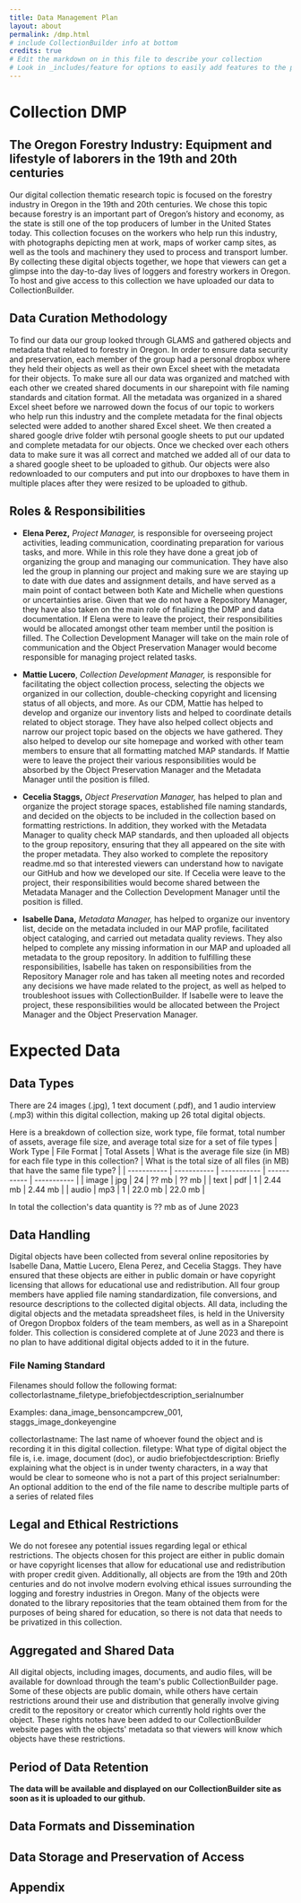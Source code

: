 ```yaml
---
title: Data Management Plan
layout: about
permalink: /dmp.html
# include CollectionBuilder info at bottom
credits: true
# Edit the markdown on in this file to describe your collection
# Look in _includes/feature for options to easily add features to the page
---
```


# Collection DMP
## The Oregon Forestry Industry: Equipment and lifestyle of laborers in the 19th and 20th centuries
Our digital collection thematic research topic is focused on the forestry industry in Oregon in the 19th and 20th centuries. We chose this topic because forestry is an important part of Oregon’s history and economy, as the state is still one of the top producers of lumber in the United States today. This collection focuses on the workers who help run this industry, with photographs depicting men at work, maps of worker camp sites, as well as the tools and machinery they used to process and transport lumber. By collecting these digital objects together, we hope that viewers can get a glimpse into the day-to-day lives of loggers and forestry workers in Oregon. To host and give access to this collection we have uploaded our data to CollectionBuilder.

## Data Curation Methodology
To find our data our group looked through GLAMS and gathered objects and metadata that related to forestry in Oregon. In order to ensure data security and preservation, each member of the group had a personal dropbox where they held their objects as well as their own Excel sheet with the metadata for their objects. To make sure all our data was organized and matched with each other we created shared documents in our sharepoint with file naming standards and citation format. All the metadata was organized in a shared Excel sheet before we narrowed down the focus of our topic to workers who help run this industry and the complete metadata for the final objects selected were added to another shared Excel sheet.  We then created a shared google drive folder wtih personal google sheets to put our updated and complete metadata for our objects. Once we checked over each others data to make sure it was all correct and matched we added all of our data to a shared google sheet to be uploaded to github. Our objects were also redownloaded to our computers and put into our dropboxes to have them in multiple places after they were resized to be uploaded to github.

## Roles & Responsibilities
- **Elena Perez,** *Project Manager,* is responsible for overseeing project activities, leading communication, coordinating preparation for various tasks, and more. While in this role they have done a great job of organizing the group and managing our communication. They have also led the group in planning our project and making sure we are staying up to date with due dates and assignment details, and have served as a main point of contact between both Kate and Michelle when questions or uncertainties arise. Given that we do not have a Repository Manager, they have also taken on the main role of finalizing the DMP and data documentation. If Elena were to leave the project, their responsibilities would be allocated amongst other team member until the position is filled. The Collection Development Manager will take on the main role of communication and the Object Preservation Manager would become responsible for managing project related tasks. 

- **Mattie Lucero**, *Collection Development Manager,* is responsible for facilitating the object collection process, selecting the objects we organized in our collection, double-checking copyright and licensing status of all objects, and more. As our CDM, Mattie has helped to develop and organize our inventory lists and helped to coordinate details related to object storage. They have also helped collect objects and narrow our project topic based on the objects we have gathered. They also helped to develop our site homepage and worked with other team members to ensure that all formatting matched MAP standards. If Mattie were to leave the project their various responsibilities would be absorbed by the Object Preservation Manager and the Metadata Manager until the position is filled. 

- **Cecelia Staggs,** *Object Preservation Manager,* has helped to plan and organize the project storage spaces, established file naming standards, and decided on the objects to be included in the collection based on formatting restrictions. In addition, they worked with the Metadata Manager to quality check MAP standards, and then uploaded all objects to the group repository, ensuring that they all appeared on the site with the proper metadata. They also worked to complete the repository readme.md so that interested viewers can understand how to navigate our GitHub and how we developed our site. If Cecelia were leave to the project, their responsibilities would become shared between the Metadata Manager and the Collection Development Manager until the position is filled. 

- **Isabelle Dana,** *Metadata Manager,* has helped to organize our inventory list, decide on the metadata included in our MAP profile, facilitated object cataloging, and carried out metadata quality reviews. They also helped to complete any missing information in our MAP and uploaded all metadata to the group repository. In addition to fulfilling these responsibilities, Isabelle has taken on responsibilities from the Repository Manager role and has taken all meeting notes and recorded any decisions we have made related to the project, as well as helped to troubleshoot issues with CollectionBuilder. If Isabelle were to leave the project, these responsibilities would be allocated between the Project Manager and the Object Preservation Manager. 

# Expected Data

## Data Types
There are 24 images (.jpg), 1 text document (.pdf), and 1 audio interview (.mp3) within this digital collection, making up 26 total digital objects.

Here is a breakdown of collection size, work type, file format, total number of assets, average file size, and average total size for a set of file types
| Work Type | File Format | Total Assets | What is the average file size (in MB) for each file type in this collection? | What is the total size of all files (in MB) that have the same file type? |
| ----------- | ----------- | ----------- | ----------- | ----------- |
| image | jpg | 24 | ?? mb | ?? mb |
| text | pdf | 1 | 2.44 mb | 2.44 mb |
| audio | mp3 | 1 | 22.0 mb | 22.0 mb |

In total the collection's data quantity is ?? mb as of June 2023

## Data Handling
Digital objects have been collected from several online repositories by Isabelle Dana, Mattie Lucero, Elena Perez, and Cecelia Staggs. They have ensured that these objects are either in public domain or have copyright licensing that allows for educational use and redistribution. All four group members have applied file naming standardization, file conversions, and resource descriptions to the collected digital objects. All data, including the digital objects and the metadata spreadsheet files, is held in the University of Oregon Dropbox folders of the team members, as well as in a Sharepoint folder. This collection is considered complete at of June 2023 and there is no plan to have additional digital objects added to it in the future.

### File Naming Standard
Filenames should follow the following format: collectorlastname_filetype_briefobjectdescription_serialnumber

Examples: dana_image_bensoncampcrew_001, staggs_image_donkeyengine

collectorlastname: The last name of whoever found the object and is recording it in this digital collection.
filetype: What type of digital object the file is, i.e. image, document (doc), or audio
briefobjectdescription: Briefly explaining what the object is in under twenty characters, in a way that would be clear to someone who is not a part of this project
serialnumber: An optional addition to the end of the file name to describe multiple parts of a series of related files

## Legal and Ethical Restrictions 
We do not foresee any potential issues regarding legal or ethical restrictions. The objects chosen for this project are either in public domain or have copyright licenses that allow for educational use and redistribution with proper credit given. Additionally, all objects are from the 19th and 20th centuries and do not involve modern evolving ethical issues surrounding the logging and forestry industries in Oregon. Many of the objects were donated to the library repositories that the team obtained them from for the purposes of being shared for education, so there is not data that needs to be privatized in this collection.

## Aggregated and Shared Data
All digital objects, including images, documents, and audio files, will be available for download through the team's public CollectionBuilder page. Some of these objects are public domain, while others have certain restrictions around their use and distribution that generally involve giving credit to the repository or creator which currently hold rights over the object. These rights notes have been added to our CollectionBuilder website pages with the objects' metadata so that viewers will know which objects have these restrictions.

## Period of Data Retention
**The data will be available and displayed on our CollectionBuilder site as soon as it is uploaded to our github.**

## Data Formats and Dissemination

## Data Storage and Preservation of Access

## Appendix
